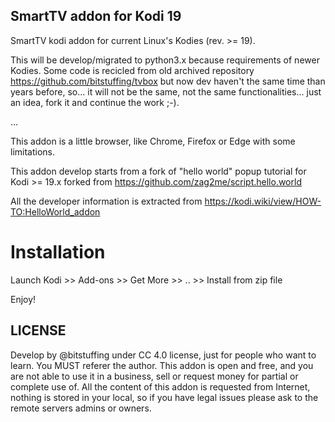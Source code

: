 ## SmartTV addon for Kodi 19

SmartTV kodi addon for current Linux's Kodies (rev. >= 19).

This will be develop/migrated to python3.x because requirements of newer Kodies.
Some code is recicled from old archived repository https://github.com/bitstuffing/tvbox
but now dev haven't the same time than years before, so... it will not be the same,
not the same functionalities... just an idea, fork it and continue the work ;-).

...

This addon is a little browser, like Chrome, Firefox or Edge with some limitations.

This addon develop starts from a fork of "hello world" popup tutorial for
Kodi >= 19.x forked from https://github.com/zag2me/script.hello.world

All the developer information is extracted from https://kodi.wiki/view/HOW-TO:HelloWorld_addon


Installation
============

Launch Kodi >> Add-ons >> Get More >> .. >> Install from zip file

Enjoy!

## LICENSE

Develop by @bitstuffing under CC 4.0 license, just for people who want to learn.
You MUST referer the author. This addon is open and free, and you are not able
to use it in a business, sell or request money for partial or complete use of.
All the content of this addon is requested from Internet, nothing is stored
in your local, so if you have legal issues please ask to the remote servers
admins or owners.
